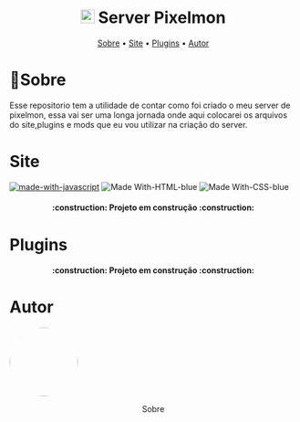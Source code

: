 <h1 align="center">  
<img src="https://user-images.githubusercontent.com/87040427/174498666-59af8253-5df0-4ab2-9db8-5d640bd87994.png" width="24px">
Server Pixelmon
</h1>

   <p align="center">
  <a href="#sobre">Sobre</a> •  
 <a href="#site">Site</a> • 
 <a href="#plugins"> Plugins</a> • 
 <a href="#autor">Autor</a>
</p>


# 🚀Sobre
Esse repositorio tem a utilidade de contar como foi criado o meu server de pixelmon, essa vai ser uma longa jornada onde aqui colocarei os arquivos do site,plugins e mods que eu vou utilizar na criação do server. 

# Site 
[![made-with-javascript](https://img.shields.io/badge/Made%20with-JavaScript-1f425f.svg)](https://www.javascript.com)
![Made With-HTML-blue](https://user-images.githubusercontent.com/87040427/174499643-1bb31482-2f5e-446c-9159-6549e3ef7afc.svg)
![Made With-CSS-blue](https://user-images.githubusercontent.com/87040427/174499663-dd42ae2a-a637-4c89-a6a3-f640c0df2639.svg)
<h4 align="center"> 
    :construction:  Projeto em construção  :construction:
</h4>

# Plugins 
<h4 align="center"> 
    :construction:  Projeto em construção  :construction:
</h4>

# Autor 


<img style="border-radius: 50%" src="https://user-images.githubusercontent.com/87040427/174500298-54f948ed-d7f6-4103-a069-66c1286a8308.jpg" width="120px">
<p align="center"> Sobre </p>
